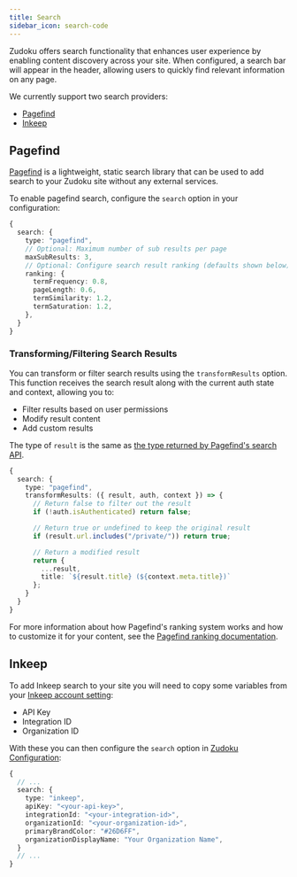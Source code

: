 ```yaml
---
title: Search
sidebar_icon: search-code
---
```


Zudoku offers search functionality that enhances user experience by enabling content discovery across your site. When configured, a search bar will appear in the header, allowing users to quickly find relevant information on any page.

We currently support two search providers:

- [Pagefind](https://pagefind.app/)
- [Inkeep](https://inkeep.com/)

## Pagefind

[Pagefind](https://pagefind.app/) is a lightweight, static search library that can be used to add search to your Zudoku site without any external services.

To enable pagefind search, configure the `search` option in your configuration:

```typescript
{
  search: {
    type: "pagefind",
    // Optional: Maximum number of sub results per page
    maxSubResults: 3,
    // Optional: Configure search result ranking (defaults shown below)
    ranking: {
      termFrequency: 0.8,
      pageLength: 0.6,
      termSimilarity: 1.2,
      termSaturation: 1.2,
    },
  }
}
```

### Transforming/Filtering Search Results

You can transform or filter search results using the `transformResults` option. This function receives the search result along with the current auth state and context, allowing you to:

- Filter results based on user permissions
- Modify result content
- Add custom results

The type of `result` is the same as [the type returned by Pagefind's search API](https://github.com/CloudCannon/pagefind/blob/03552d041d9533b09563f6c50466b25d394ece64/pagefind_web_js/types/index.d.ts#L123-L160).

```typescript
{
  search: {
    type: "pagefind",
    transformResults: ({ result, auth, context }) => {
      // Return false to filter out the result
      if (!auth.isAuthenticated) return false;

      // Return true or undefined to keep the original result
      if (result.url.includes("/private/")) return true;

      // Return a modified result
      return {
        ...result,
        title: `${result.title} (${context.meta.title})`
      };
    }
  }
}
```

For more information about how Pagefind's ranking system works and how to customize it for your content, see the [Pagefind ranking documentation](https://pagefind.app/docs/ranking/).

## Inkeep

To add Inkeep search to your site you will need to copy some variables from your [Inkeep account setting](https://portal.inkeep.com/):

- API Key
- Integration ID
- Organization ID

With these you can then configure the `search` option in [Zudoku Configuration](./overview.md):

```typescript
{
  // ...
  search: {
    type: "inkeep",
    apiKey: "<your-api-key>",
    integrationId: "<your-integration-id>",
    organizationId: "<your-organization-id>",
    primaryBrandColor: "#26D6FF",
    organizationDisplayName: "Your Organization Name",
  }
  // ...
}
```
